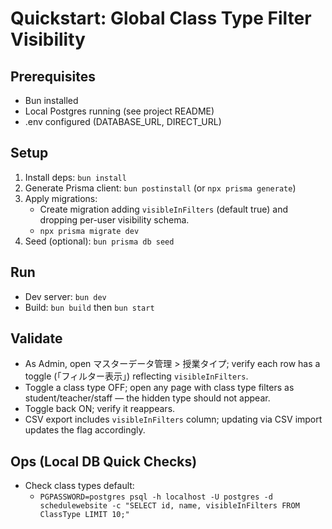 # Quickstart: Global Class Type Filter Visibility

## Prerequisites

- Bun installed
- Local Postgres running (see project README)
- .env configured (DATABASE_URL, DIRECT_URL)

## Setup

1. Install deps: `bun install`
2. Generate Prisma client: `bun postinstall` (or `npx prisma generate`)
3. Apply migrations:
   - Create migration adding `visibleInFilters` (default true) and dropping per-user visibility schema.
   - `npx prisma migrate dev`
4. Seed (optional): `bun prisma db seed`

## Run

- Dev server: `bun dev`
- Build: `bun build` then `bun start`

## Validate

- As Admin, open マスターデータ管理 > 授業タイプ; verify each row has a toggle (「フィルター表示」) reflecting `visibleInFilters`.
- Toggle a class type OFF; open any page with class type filters as student/teacher/staff — the hidden type should not appear.
- Toggle back ON; verify it reappears.
- CSV export includes `visibleInFilters` column; updating via CSV import updates the flag accordingly.

## Ops (Local DB Quick Checks)

- Check class types default:
  - `PGPASSWORD=postgres psql -h localhost -U postgres -d schedulewebsite -c "SELECT id, name, visibleInFilters FROM ClassType LIMIT 10;"`
